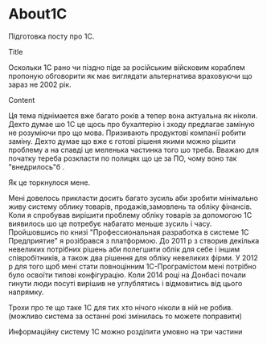 # About1C 

Підготовка посту про 1С.

Title

Оскольки 1С рано чи піздно піде за російським війсковим кораблем пропоную обговорити як має виглядати альтернатива враховуючи що зараз не 2002 рік.

Content

Ця тема піднімается вже багато років а тепер вона актуальна як ніколи. Дехто думае шо 1С це щось про бухалтерію і зходу предлагае заміную не розуміючи про що мова. Призивають продуктові компанії робити заміну. Дехто думае що вже є готові рішеня якими можно рішити проблему а на спавді це меленька частинка того шо треба. Вважаю для початку тереба розкласти по полицях що це за ПО, чому воно так "внедрилось"б . 

Як це торкнулося мене.

Мені довелось прикласти досить багато зусиль аби зробити мінімально живу систему облику товарів, продажів,замовлень та обліку фінансів. Коли я спробував вирішити проблему обліку товарів за допомогою 1С виявилось шо це потребує набагато меньше зусиль і часу.  Пройшовшись по книзі "Профессиональная разработка в системе 1С Предприятие" я розібрався з платформою. До 2011 р з створив декілька невеликих потрібних рішень аби полегшити облік для себе і іншим співробітників, а також два рішення для обліку невеликих фірми. У 2012 р для того щоб мені стати повноцінним 1С-Програмістом мені потрібно було освоїти типові конфігурацію. Коли 2014 році на Донбасі почали гинути люди посуті вирішив не углублятись і відмовитись від цього напрямку. 

Трохи про те що таке 1С для тих хто нічого ніколи в ній не робив.
(можливо система за останні рокі змінилась то можете поправити)

Информаційну систему 1С можно розділити умовно на три частини 